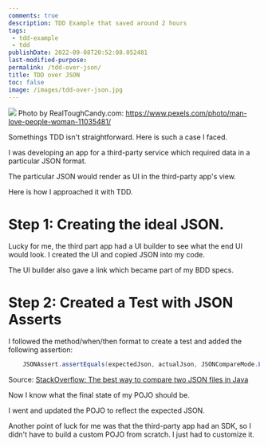 ```yaml
---
comments: true
description: TDD Example that saved around 2 hours
tags:
 - tdd-example
 - tdd
publishDate: 2022-09-08T20:52:08.052481
last-modified-purpose:
permalink: /tdd-over-json/
title: TDD over JSON
toc: false
image: /images/tdd-over-json.jpg
---
```

![](/images/tdd-over-json.jpg)
Photo by RealToughCandy.com: https://www.pexels.com/photo/man-love-people-woman-11035481/

Somethings TDD isn't straightforward. Here is such a case I faced.

I was developing an app for a third-party service which required data in a particular JSON format.

The particular JSON would render as UI in the third-party app's view.

Here is how I approached it with TDD.

# Step 1: Creating the ideal JSON.

Lucky for me, the third part app had a UI builder to see what the end UI would look. I created the UI and copied JSON into my code.

The UI builder also gave a link which became part of my BDD specs.

# Step 2: Created a Test with JSON Asserts

I followed the method/when/then format to create a test and added the following assertion:

```java
    JSONAssert.assertEquals(expectedJson, actualJson, JSONCompareMode.LENIENT);
```

Source: [StackOverflow: The best way to compare two JSON files in Java](https://stackoverflow.com/a/33481923)

Now I know what the final state of my POJO should be. 

I went and updated the POJO to reflect the expected JSON.

Another point of luck for me was that the third-party app had an SDK, so I didn't have to build a custom POJO from scratch. I just had to customize it.